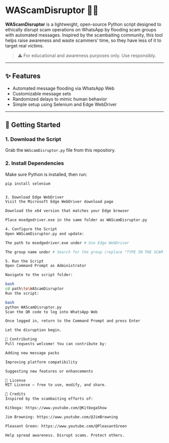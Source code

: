 # WAScamDisruptor 🚫📱

**WAScamDisruptor** is a lightweight, open-source Python script designed to ethically disrupt scam operations on WhatsApp by flooding scam groups with automated messages. Inspired by the scambaiting community, this tool helps raise awareness and waste scammers’ time, so they have less of it to target real victims.

> ⚠️ For educational and awareness purposes only. Use responsibly.

---

## ✨ Features
- Automated message flooding via WhatsApp Web
- Customizable message sets
- Randomized delays to mimic human behavior
- Simple setup using Selenium and Edge WebDriver

---

## 🚀 Getting Started

### 1. Download the Script
Grab the `WAScamDisruptor.py` file from this repository.

### 2. Install Dependencies
Make sure Python is installed, then run:

```bash
pip install selenium


3. Download Edge WebDriver
Visit the Microsoft Edge WebDriver download page

Download the x64 version that matches your Edge browser

Place msedgedriver.exe in the same folder as WAScamDisruptor.py

4. Configure the Script
Open WAScamDisruptor.py and update:

The path to msedgedriver.exe under # Use Edge WebDriver

The group name under # Search for the group (replace "TYPE IN THE SCAM GROUP HERE")

5. Run the Script
Open Command Prompt as Administrator

Navigate to the script folder:

bash
cd path\to\WAScamDisruptor
Run the script:

bash
python WAScamDisruptor.py
Scan the QR code to log into WhatsApp Web

Once logged in, return to the Command Prompt and press Enter

Let the disruption begin.

🤝 Contributing
Pull requests welcome! You can contribute by:

Adding new message packs

Improving platform compatibility

Suggesting new features or enhancements

📄 License
MIT License – free to use, modify, and share.

🙌 Credits
Inspired by the scambaiting efforts of:

Kitboga: https://www.youtube.com/@KitbogaShow

Jim Browning: https://www.youtube.com/@JimBrowning

Pleasant Green: https://www.youtube.com/@PleasantGreen

Help spread awareness. Disrupt scams. Protect others.
